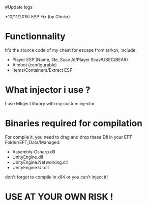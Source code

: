 #Update logs

*10/11/2018: ESP Fix (by Chokx)

# Functionnality

It's the source code of my cheat for escape from tarkov, include:
* Player ESP (Name, life, Scav AI/Player Scav/USEC/BEAR)
* Aimbot (configurable)
* Items/Containers/Extract ESP


# What injector i use ?

I use MInject library with my custom injector


# Binaries required for compilation
For compile it, you need to drag and drop these Dll in your EFT Folder/EFT_Data/Managed:
* Assembly-Csharp.dll
* UnityEngine.dll
* UnityEngine.Networking.dll
* UnityEngine.UI.dll

don't forget to compile in x64 or you can't inject it!

# USE AT YOUR OWN RISK !
